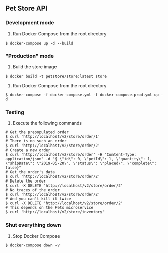 ## Pet Store API

### Development mode

1. Run Docker Compose from the root directory
~~~
$ docker-compose up -d --build
~~~

### "Production" mode

1. Build the store image
~~~
$ docker build -t petstore/store:latest store
~~~
1. Run Docker Compose from the root directory
~~~
$ docker-compose -f docker-compose.yml -f docker-compose.prod.yml up -d
~~~

### Testing

1. Execute the following commands
~~~
# Get the prepopulated order
$ curl 'http://localhost/v2/store/order/1'
# There is no such an order
$ curl 'http://localhost/v2/store/order/2'
# Create a new order
$ curl 'http://localhost/v2/store/order' -H "Content-Type: application/json" -d "{ \"id\": 0, \"petId\": 1, \"quantity\": 1, \"shipDate\": \"2019-05-20\", \"status\": \"placed\", \"complete\": false}"
# Get the order's data
$ curl 'http://localhost/v2/store/order/2'
# Delete the order
$ curl -X DELETE 'http://localhost/v2/store/order/2'
# No traces of the order
$ curl 'http://localhost/v2/store/order/2'
# And you can't kill it twice
$ curl -X DELETE 'http://localhost/v2/store/order/2'
# This depends on the Pets microservice
$ curl 'http://localhost/v2/store/inventory'
~~~

### Shut everything down

1. Stop Docker Compose
~~~
$ docker-compose down -v
~~~
